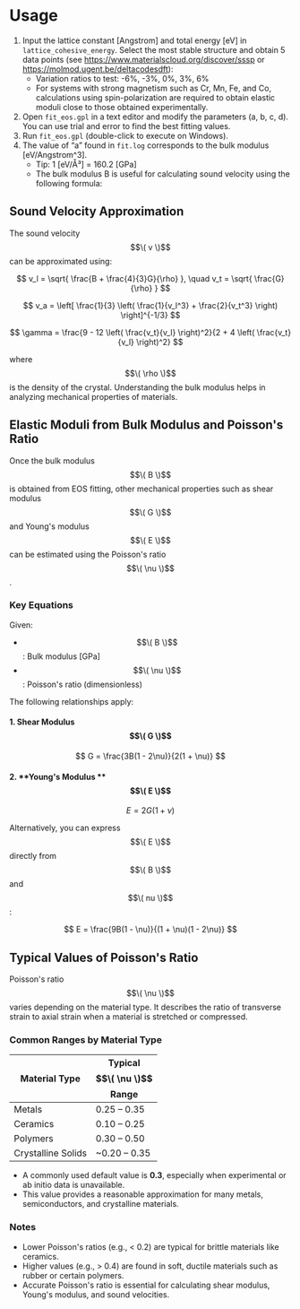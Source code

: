 # Usage

1. Input the lattice constant [Angstrom] and total energy [eV] in `lattice_cohesive_energy`. Select the most stable structure and obtain 5 data points (see https://www.materialscloud.org/discover/sssp or https://molmod.ugent.be/deltacodesdft):
   - Variation ratios to test: -6%, -3%, 0%, 3%, 6%
   - For systems with strong magnetism such as Cr, Mn, Fe, and Co, calculations using spin-polarization are required to obtain elastic moduli close to those obtained experimentally.
2. Open `fit_eos.gpl` in a text editor and modify the parameters (a, b, c, d). You can use trial and error to find the best fitting values.
3. Run `fit_eos.gpl` (double-click to execute on Windows).
4. The value of “a” found in `fit.log` corresponds to the bulk modulus [eV/Angstrom^3].
   - Tip: 1 [eV/Å³] = 160.2 [GPa]
   - The bulk modulus B is useful for calculating sound velocity using the following formula:


## Sound Velocity Approximation

The sound velocity $$\( v \)$$ can be approximated using:

$$
v_l = \sqrt{ \frac{B + \frac{4}{3}G}{\rho} }, \quad
v_t = \sqrt{ \frac{G}{\rho} }
$$

$$
v_a = \left[ \frac{1}{3} \left( \frac{1}{v_l^3} + \frac{2}{v_t^3} \right) \right]^{-1/3}
$$

$$
\gamma = \frac{9 - 12 \left( \frac{v_t}{v_l} \right)^2}{2 + 4 \left( \frac{v_t}{v_l} \right)^2}
$$

where $$\( \rho \)$$ is the density of the crystal. Understanding the bulk modulus helps in analyzing mechanical properties of materials.


## Elastic Moduli from Bulk Modulus and Poisson's Ratio

Once the bulk modulus $$\( B \)$$ is obtained from EOS fitting, other mechanical properties such as shear modulus $$\( G \)$$ and Young's modulus $$\( E \)$$ can be estimated using the Poisson's ratio $$\( \nu \)$$.

### Key Equations

Given:
- $$\( B \)$$: Bulk modulus [GPa]
- $$\( \nu \)$$: Poisson's ratio (dimensionless)

The following relationships apply:

#### 1. **Shear Modulus** $$\( G \)$$

$$
G = \frac{3B(1 - 2\nu)}{2(1 + \nu)}
$$

#### 2. **Young's Modulus ** $$\( E \)$$

$$
E = 2G(1 + \nu)
$$

Alternatively, you can express $$\( E \)$$ directly from $$\( B \)$$ and $$\( nu \)$$:

$$
E = \frac{9B(1 - \nu)}{(1 + \nu)(1 - 2\nu)}
$$

## Typical Values of Poisson's Ratio

Poisson's ratio $$\( \nu \)$$ varies depending on the material type. It describes the ratio of transverse strain to axial strain when a material is stretched or compressed.

### Common Ranges by Material Type

| Material Type       | Typical $$\( \nu \)$$ Range |
|---------------------|-------------------------|
| Metals              | 0.25 – 0.35             |
| Ceramics            | 0.10 – 0.25             |
| Polymers            | 0.30 – 0.50             |
| Crystalline Solids  | ~0.20 – 0.35            |

- A commonly used default value is **0.3**, especially when experimental or ab initio data is unavailable.
- This value provides a reasonable approximation for many metals, semiconductors, and crystalline materials.

### Notes

- Lower Poisson's ratios (e.g., < 0.2) are typical for brittle materials like ceramics.
- Higher values (e.g., > 0.4) are found in soft, ductile materials such as rubber or certain polymers.
- Accurate Poisson's ratio is essential for calculating shear modulus, Young's modulus, and sound velocities.

